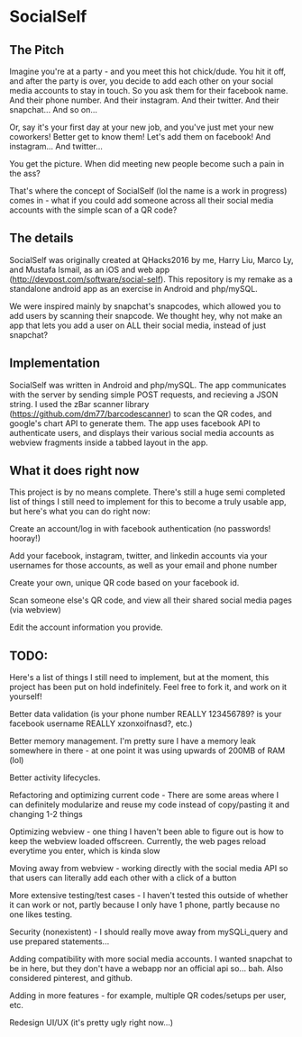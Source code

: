 # SocialSelf
## The Pitch
Imagine you're at a party - and you meet this hot chick/dude. You hit it off, and after the party is over,
you decide to add each other on your social media accounts to stay in touch. So you ask them for their facebook name.
And their phone number. And their instagram. And their twitter. And their snapchat... And so on...

Or, say it's your first day at your new job, and you've just met your new coworkers! Better get to know them! Let's add them on facebook! And instagram... And twitter...

You get the picture. When did meeting new people become such a pain in the ass?

That's where the concept of SocialSelf (lol the name is a work in progress) comes in - what if you could add someone across all their
social media accounts with the simple scan of a QR code?

## The details
SocialSelf was originally created at QHacks2016 by me, Harry Liu, Marco Ly, and Mustafa Ismail, as an iOS and web app (http://devpost.com/software/social-self). This repository is 
my remake as a standalone android app as an exercise in Android and php/mySQL.

We were inspired mainly by snapchat's snapcodes, which allowed you to add users by scanning their snapcode. We thought hey, why not make an app that lets you add a user on ALL their social media, 
instead of just snapchat?

## Implementation
SocialSelf was written in Android and php/mySQL. The app communicates with the server by sending simple POST requests, and recieving a JSON 
string. I used the zBar scanner library (https://github.com/dm77/barcodescanner) to scan the QR codes, and google's chart API to generate them.
The app uses facebook API to authenticate users, and displays their various social media accounts as webview fragments inside a tabbed layout in the app.

## What it does right now
This project is by no means complete. There's still a huge semi completed list of things I still need to implement for this to 
become a truly usable app, but here's what you can do right now:

Create an account/log in with facebook authentication (no passwords! hooray!)

Add your facebook, instagram, twitter, and linkedin accounts via your usernames for those accounts, as well as your email and phone number

Create your own, unique QR code based on your facebook id.

Scan someone else's QR code, and view all their shared social media pages (via webview)

Edit the account information you provide.

## TODO:
Here's a list of things I still need to implement, but at the moment, this project has been put on hold indefinitely. Feel free to fork it, and work on it yourself!

Better data validation (is your phone number REALLY 123456789? is your facebook username REALLY xzonxoifnasd?, etc.)

Better memory management. I'm pretty sure I have a memory leak somewhere in there - at one point it was using upwards of 200MB of RAM (lol)

Better activity lifecycles.

Refactoring and optimizing current code - There are some areas where I can definitely modularize and reuse my code instead of copy/pasting it and changing 1-2 things

Optimizing webview - one thing I haven't been able to figure out is how to keep the webview loaded offscreen. Currently, the web pages reload everytime you enter, which is kinda slow

Moving away from webview - working directly with the social media API so that users can literally add each other with a click of a button

More extensive testing/test cases - I haven't tested this outside of whether it can work or not, partly because I only have 1 phone, partly because no one likes testing.

Security (nonexistent) - I should really move away from mySQLi_query and use prepared statements...

Adding compatibility with more social media accounts. I wanted snapchat to be in here, but they don't have a webapp nor an official api so... bah. Also considered pinterest, and github.

Adding in more features - for example, multiple QR codes/setups per user, etc.

Redesign UI/UX (it's pretty ugly right now...)
